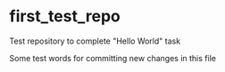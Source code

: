 # first_test_repo
Test repository to complete "Hello World" task

Some test words for committing new changes in this file
